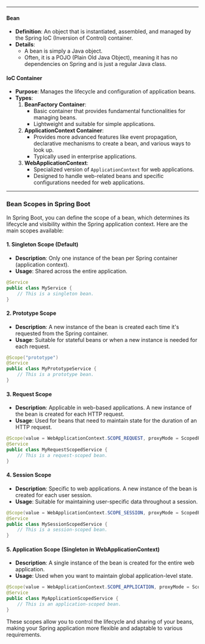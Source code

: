 
----

#### Bean
- **Definition**: An object that is instantiated, assembled, and managed by the Spring IoC (Inversion of Control) container.
- **Details**: 
  - A bean is simply a Java object.
  - Often, it is a POJO (Plain Old Java Object), meaning it has no dependencies on Spring and is just a regular Java class.

#### IoC Container
- **Purpose**: Manages the lifecycle and configuration of application beans.
- **Types**:
  1. **BeanFactory Container**: 
     - Basic container that provides fundamental functionalities for managing beans.
     - Lightweight and suitable for simple applications.
  2. **ApplicationContext Container**: 
     - Provides more advanced features like event propagation, declarative mechanisms to create a bean, and various ways to look up.
     - Typically used in enterprise applications.
  3. **WebApplicationContext**: 
     - Specialized version of `ApplicationContext` for web applications.
     - Designed to handle web-related beans and specific configurations needed for web applications.


---
### Bean Scopes in Spring Boot

In Spring Boot, you can define the scope of a bean, which determines its lifecycle and visibility within the Spring application context. Here are the main scopes available:

#### 1. Singleton Scope (Default)
- **Description**: Only one instance of the bean per Spring container (application context).
- **Usage**: Shared across the entire application.

```java
@Service
public class MyService {
    // This is a singleton bean.
}
```

#### 2. Prototype Scope
- **Description**: A new instance of the bean is created each time it's requested from the Spring container.
- **Usage**: Suitable for stateful beans or when a new instance is needed for each request.

```java
@Scope("prototype")
@Service
public class MyPrototypeService {
    // This is a prototype bean.
}
```

#### 3. Request Scope
- **Description**: Applicable in web-based applications. A new instance of the bean is created for each HTTP request.
- **Usage**: Used for beans that need to maintain state for the duration of an HTTP request.

```java
@Scope(value = WebApplicationContext.SCOPE_REQUEST, proxyMode = ScopedProxyMode.TARGET_CLASS)
@Service
public class MyRequestScopedService {
    // This is a request-scoped bean.
}
```

#### 4. Session Scope
- **Description**: Specific to web applications. A new instance of the bean is created for each user session.
- **Usage**: Suitable for maintaining user-specific data throughout a session.

```java
@Scope(value = WebApplicationContext.SCOPE_SESSION, proxyMode = ScopedProxyMode.TARGET_CLASS)
@Service
public class MySessionScopedService {
    // This is a session-scoped bean.
}
```

#### 5. Application Scope (Singleton in WebApplicationContext)
- **Description**: A single instance of the bean is created for the entire web application.
- **Usage**: Used when you want to maintain global application-level state.

```java
@Scope(value = WebApplicationContext.SCOPE_APPLICATION, proxyMode = ScopedProxyMode.TARGET_CLASS)
@Service
public class MyApplicationScopedService {
    // This is an application-scoped bean.
}
```

These scopes allow you to control the lifecycle and sharing of your beans, making your Spring application more flexible and adaptable to various requirements.